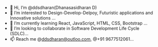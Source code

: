 - 👋 Hi, I’m @ddsdharan(Dhanasasidharan D)
- 👀 I’m interested to Design-Develop-Delpoy, Futuristic applications and Innovative solutions ...
- 🌱 I’m currently learning React, JavaScript, HTML, CSS, Bootstrap ...
- 💞️ I’m looking to collaborate in Software Development Life Cycle (SDLC)...
- 📫 Reach me @ddsdharan@outloo.com, @+91 9677512061...

<!---
ddsdharan/ddsdharan is a ✨ special ✨ repository because its `README.md` (this file) appears on your GitHub profile.
You can click the Preview link to take a look at your changes.
--->

